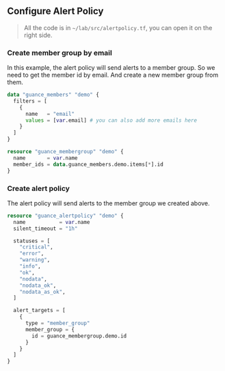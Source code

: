 ## Configure Alert Policy

> All the code is in `~/lab/src/alertpolicy.tf`, you can open it on the right side.

### Create member group by email

In this example, the alert policy will send alerts to a member group. So we need to get the member id by email. And create a new member group from them.

```terraform
data "guance_members" "demo" {
  filters = [
    {
      name   = "email"
      values = [var.email] # you can also add more emails here
    }
  ]
}

resource "guance_membergroup" "demo" {
  name       = var.name
  member_ids = data.guance_members.demo.items[*].id
}
```

### Create alert policy

The alert policy will send alerts to the member group we created above.

```terraform
resource "guance_alertpolicy" "demo" {
  name           = var.name
  silent_timeout = "1h"

  statuses = [
    "critical",
    "error",
    "warning",
    "info",
    "ok",
    "nodata",
    "nodata_ok",
    "nodata_as_ok",
  ]

  alert_targets = [
    {
      type = "member_group"
      member_group = {
        id = guance_membergroup.demo.id
      }
    }
  ]
}
```
